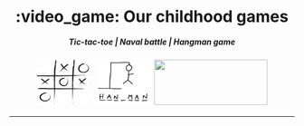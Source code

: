 <h1 align="center">
	:video_game: Our childhood games
</h1>

<p align="center">
	<b><i>Tic-tac-toe | Naval battle | Hangman game</i></b><br>
</p>


<h3 align="center">
<img src="https://github.com/fiborges/Jogos/blob/main/Jogo%20do%20Galo.jpeg" width="100" height="80"/>
	
<img src="https://github.com/fiborges/Jogos/blob/main/jogo_da_forca_29337_0_600.jpeg" width="100" height="80"/>

<img src="" width="200" height="80"/>

</h3>

---
